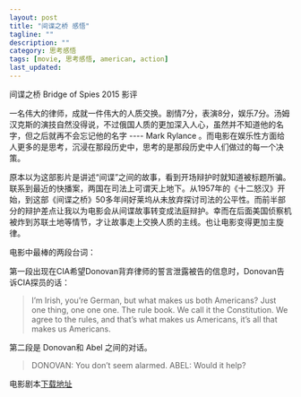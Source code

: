 ```yaml
---
layout: post
title: "间谍之桥 感悟"
tagline: ""
description: ""
category: 思考感悟
tags: [movie, 思考感悟, american, action]
last_updated: 
---
```


间谍之桥 Bridge of Spies 2015 影评

一名伟大的律师，成就一件伟大的人质交换。剧情7分，表演8分，娱乐7分。汤姆汉克斯的演技自然没得说，不过俄国人质的更加深入人心，虽然并不知道他的名字，但之后就再不会忘记他的名字 ---- Mark Rylance 。而电影在娱乐性方面给人更多的是思考，沉浸在那段历史中，思考的是那段历史中人们做过的每一个决策。

原本以为这部影片是讲述“间谍”之间的故事，看到开场辩护时就知道被标题所骗。联系到最近的快播案，两国在司法上可谓天上地下。从1957年的《十二怒汉》开始，到这部《间谍之桥》50多年间好莱坞从未放弃探讨司法的公平性。而前半部分的辩护差点让我以为电影会从间谍故事转变成法庭辩护。幸而在后面美国侦察机被炸到苏联土地等情节，才让故事走上交换人质的主线。也让电影变得更加主旋律。

电影中最棒的两段台词：

第一段出现在CIA希望Donovan背弃律师的誓言泄露被告的信息时，Donovan告诉CIA探员的话：

> I’m Irish, you’re German, but what makes us both Americans? Just one thing, one one one. The rule book. We call it the Constitution. We agree to the rules, and that’s what makes us Americans, it’s all that makes us Americans.

第二段是 Donovan和 Abel 之间的对话。

> DONOVAN: You don’t seem alarmed.
> ABEL: Would it help?

电影剧本[下载地址](../../../assets/Bridge_of_spies_screenplay.pdf)